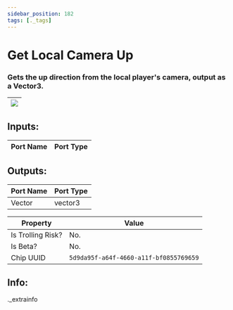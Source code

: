 ```yaml
---
sidebar_position: 182
tags: [._tags]
---
```


# Get Local Camera Up


### Gets the up direction from the local player's camera, output as a Vector3.

| ![](https://images-ext-2.discordapp.net/external/MPmIaQzlEPmgGWlgi-WxBBXt0Bjv_zWPkg1y1f_sy3s/https/www.recroomcircuits.com/image/circuit/absolute-value?width=206&height=108) |
|-----|

## Inputs:
| Port Name | Port Type |
|-----------|-----------|

## Outputs:
| Port Name | Port Type |
|-----------|-----------|
| Vector | vector3 | 

| Property  | Value |
|-------------------|-----------|
| Is Trolling Risk? | No. |
| Is Beta? | No. |
| Chip UUID | `5d9da95f-a64f-4660-a11f-bf0855769659` |

## Info:
._extrainfo